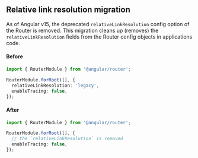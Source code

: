 ## Relative link resolution migration

As of Angular v15, the deprecated `relativeLinkResolution` config option of the Router is removed.
This migration cleans up (removes) the `relativeLinkResolution` fields from the Router config objects
in applications code.

#### Before
```ts
import { RouterModule } from '@angular/router';

RouterModule.forRoot([], {
  relativeLinkResolution: 'legacy',
  enableTracing: false,
});
```

#### After
```ts
import { RouterModule } from '@angular/router';

RouterModule.forRoot([], {
  // the `relativeLinkResolution` is removed
  enableTracing: false,
});
```
